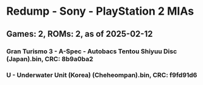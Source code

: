 # Redump - Sony - PlayStation 2 MIAs
## Games: 2, ROMs: 2, as of 2025-02-12

### Gran Turismo 3 - A-Spec - Autobacs Tentou Shiyuu Disc (Japan).bin, CRC: 8b9a0ba2
### U - Underwater Unit (Korea) (Cheheompan).bin, CRC: f9fd91d6
